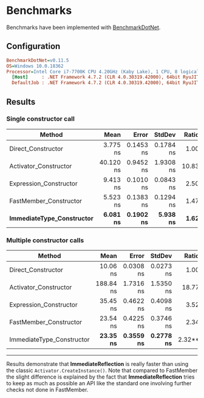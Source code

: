 # Benchmarks

Benchmarks have been implemented with [BenchmarkDotNet](https://github.com/dotnet/BenchmarkDotNet).

## Configuration

```ini
BenchmarkDotNet=v0.11.5
OS=Windows 10.0.18362
Processor=Intel Core i7-7700K CPU 4.20GHz (Kaby Lake), 1 CPU, 8 logical and 4 physical cores
  [Host]     : .NET Framework 4.7.2 (CLR 4.0.30319.42000), 64bit RyuJIT-v4.8.3815.0
  DefaultJob : .NET Framework 4.7.2 (CLR 4.0.30319.42000), 64bit RyuJIT-v4.8.3815.0
```

## Results

### Single constructor call

|                    Method |      Mean |     Error |    StdDev | Ratio | RatioSD |
|-------------------------- |----------:|----------:|----------:|------:|--------:|
|        Direct_Constructor |  3.775 ns | 0.1453 ns | 0.1784 ns |  1.00 |    0.00 |
|     Activator_Constructor | 40.120 ns | 0.9452 ns | 1.9308 ns | 10.83 |    0.73 |
|    Expression_Constructor |  9.413 ns | 0.1010 ns | 0.0843 ns |  2.50 |    0.12 |
|    FastMember_Constructor |  5.523 ns | 0.1383 ns | 0.1294 ns |  1.47 |    0.07 |
| **ImmediateType_Constructor** |  **6.081 ns** | **0.1902 ns** |  **5.938 ns** |  **1.62** |    **0.12** |

### Multiple constructor calls

|                    Method |      Mean |     Error |    StdDev | Ratio | RatioSD |
|-------------------------- |----------:|----------:|----------:|------:|--------:|
|        Direct_Constructor |  10.06 ns | 0.0308 ns | 0.0273 ns |  1.00 |    0.00 |
|     Activator_Constructor | 188.84 ns | 1.7316 ns | 1.5350 ns | 18.77 |    0.15 |
|    Expression_Constructor |  35.45 ns | 0.4622 ns | 0.4098 ns |  3.52 |    0.04 |
|    FastMember_Constructor |  23.54 ns | 0.4225 ns | 0.3746 ns |  2.34 |    0.04 |
| ImmediateType_Constructor |  **23.35 ns** | **0.3559 ns** | **0.2778 ns** |  2.32** |    **0.03** |

---

Results demonstrate that **ImmediateReflection** is really faster than using the classic `Activator.CreateInstance()`.
Note that compared to FastMember the slight difference is explained by the fact that **ImmediateReflection** 
tries to keep as much as possible an API like the standard one involving further checks not done in FastMember.
